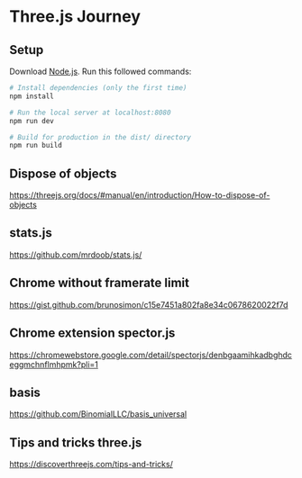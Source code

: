 # Three.js Journey

## Setup

Download [Node.js](https://nodejs.org/en/download/).
Run this followed commands:

```bash
# Install dependencies (only the first time)
npm install

# Run the local server at localhost:8080
npm run dev

# Build for production in the dist/ directory
npm run build
```

## Dispose of objects

https://threejs.org/docs/#manual/en/introduction/How-to-dispose-of-objects

## stats.js

https://github.com/mrdoob/stats.js/

## Chrome without framerate limit

https://gist.github.com/brunosimon/c15e7451a802fa8e34c0678620022f7d

## Chrome extension spector.js

https://chromewebstore.google.com/detail/spectorjs/denbgaamihkadbghdceggmchnflmhpmk?pli=1

## basis

https://github.com/BinomialLLC/basis_universal

## Tips and tricks three.js

https://discoverthreejs.com/tips-and-tricks/
